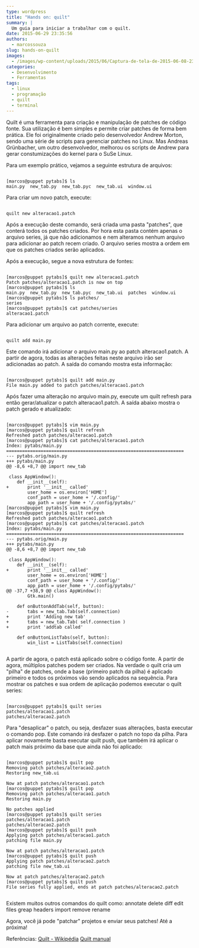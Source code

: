 ```yaml
---
type: wordpress
title: "Hands on: quilt"
summary: |
  Um guia para iniciar a trabalhar com o quilt.
date: 2015-06-29 23:35:56
authors:
  - marcossouza
slug: hands-on-quilt
images:
  - /images/wp-content/uploads/2015/06/Captura-de-tela-de-2015-06-08-23-26-13.png
categories:
  - Desenvolvimento
  - Ferramentas
tags:
  - linux
  - programação
  - quilt
  - terminal
---
```


Quilt é uma ferramenta para criação e manipulação de patches de código fonte. Sua utilização é bem simples e permite criar patches de forma bem prática. Ele foi originalmente criado pelo desenvolvedor Andrew Morton, sendo uma série de scripts para gerenciar patches no Linux. Mas Andreas Grünbacher, um outro desenvolvedor, melhorou os scripts de Andrew para gerar constumizações do kernel para o SuSe Linux.

Para um exemplo prático, vejamos a seguinte estrutura de arquivos:

<pre><code class="bash">
[marcos@puppet pytabs]$ ls
main.py  new_tab.py  new_tab.pyc  new_tab.ui  window.ui
</code></pre>

Para criar um novo patch, execute:

<pre><code class="bash">
quilt new alteracao1.patch
</code></pre>

Após a execução deste comando, será criada uma pasta "patches", que conterá todos os patches criados. Por hora esta pasta contém apenas o arquivo series, já que não adicionamos e nem alteramos nenhum arquivo para adicionar ao patch recem criado. O arquivo series mostra a ordem em que os patches criados serão aplicados.

<!--more-->

Após a execução, segue a nova estrutura de fontes:

<pre><code class="bash">
[marcos@puppet pytabs]$ quilt new alteracao1.patch
Patch patches/alteracao1.patch is now on top
[marcos@puppet pytabs]$ ls
main.py  new_tab.py  new_tab.pyc  new_tab.ui  patches  window.ui
[marcos@puppet pytabs]$ ls patches/
series
[marcos@puppet pytabs]$ cat patches/series
alteracao1.patch
</code></pre>

Para adicionar um arquivo ao patch corrente, execute:

<pre><code class="bash">
quilt add main.py
</code></pre>

Este comando irá adicionar o arquivo main.py ao patch alteracao1.patch. A partir de agora, todas as alterações feitas neste arquivo irão ser adicionadas ao patch. A saída do comando mostra esta informação:

<pre><code class="bash">
[marcos@puppet pytabs]$ quilt add main.py
File main.py added to patch patches/alteracao1.patch
</code></pre>

Após fazer uma alteração no arquivo main.py, execute um quilt refresh para então gerar/atualizar o patch alteracao1.patch. A saída abaixo mostra o patch gerado e atualizado:

<pre><code class="bash">
[marcos@puppet pytabs]$ vim main.py
[marcos@puppet pytabs]$ quilt refresh
Refreshed patch patches/alteracao1.patch
[marcos@puppet pytabs]$ cat patches/alteracao1.patch
Index: pytabs/main.py
===================================================================
--- pytabs.orig/main.py
+++ pytabs/main.py
@@ -8,6 +8,7 @@ import new_tab

 class AppWindow():
 	def __init__(self):
+		print '__init__ called'
 		user_home = os.environ['HOME']
 		conf_path = user_home + '/.config/'
 		app_path = user_home + '/.config/pytabs/'
[marcos@puppet pytabs]$ vim main.py
[marcos@puppet pytabs]$ quilt refresh
Refreshed patch patches/alteracao1.patch
[marcos@puppet pytabs]$ cat patches/alteracao1.patch
Index: pytabs/main.py
===================================================================
--- pytabs.orig/main.py
+++ pytabs/main.py
@@ -8,6 +8,7 @@ import new_tab

 class AppWindow():
 	def __init__(self):
+		print '__init__ called'
 		user_home = os.environ['HOME']
 		conf_path = user_home + '/.config/'
 		app_path = user_home + '/.config/pytabs/'
@@ -37,7 +38,9 @@ class AppWindow():
 		Gtk.main()

 	def onButtonAddTab(self, button):
-		tabs = new_tab.Tab(self.connection)
+		print 'Adding new tab'
+		tabs = new_tab.Tab( self.connection )
+		print 'addtab called'

 	def onButtonListTabs(self, button):
 		win_list = ListTabs(self.connection)

</code></pre>

A partir de agora, o patch está aplicado sobre o código fonte. A partir de agora, múltiplos patches podem ser criados. Na verdade o quilt cria um "pilha" de patches, onde a base (primeiro patch da pilha) é aplicado primeiro e todos os próximos vão sendo aplicados na sequência. Para mostrar os patches e sua ordem de aplicação podemos executar o quilt series:

<pre><code class="bash">
[marcos@puppet pytabs]$ quilt series
patches/alteracao1.patch
patches/alteracao2.patch
</code></pre>

Para "desaplicar" o patch, ou seja, desfazer suas alterações, basta executar o comando pop. Este comando irá desfazer o patch no topo da pilha. Para aplicar novamente basta executar quilt push, que também irá aplicar o patch mais próximo da base que ainda não foi aplicado:

<pre><code class="bash">
[marcos@puppet pytabs]$ quilt pop
Removing patch patches/alteracao2.patch
Restoring new_tab.ui

Now at patch patches/alteracao1.patch
[marcos@puppet pytabs]$ quilt pop
Removing patch patches/alteracao1.patch
Restoring main.py

No patches applied
[marcos@puppet pytabs]$ quilt series
patches/alteracao1.patch
patches/alteracao2.patch
[marcos@puppet pytabs]$ quilt push
Applying patch patches/alteracao1.patch
patching file main.py

Now at patch patches/alteracao1.patch
[marcos@puppet pytabs]$ quilt push
Applying patch patches/alteracao2.patch
patching file new_tab.ui

Now at patch patches/alteracao2.patch
[marcos@puppet pytabs]$ quilt push
File series fully applied, ends at patch patches/alteracao2.patch

</code></pre>

Existem muitos outros comandos do quilt como:
annotate
delete
diff
edit
files
greap
headers
import
remove
rename

Agora, você já pode "patchar" projetos e enviar seus patches! Até a próxima!

Referências:
<a href="http://en.wikipedia.org/wiki/Quilt_%28software%29" target="_blank">Quilt - Wikipédia</a>
<a href="http://linux.die.net/man/1/quilt" target="_blank">Quilt manual</a>
